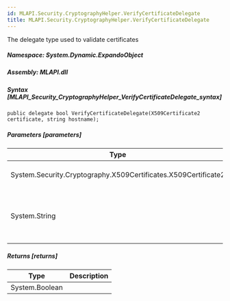 ```yaml
---  
id: MLAPI.Security.CryptographyHelper.VerifyCertificateDelegate  
title: MLAPI.Security.CryptographyHelper.VerifyCertificateDelegate  
---
```


<div class="markdown level0 summary" markdown="1">

The delegate type used to validate certificates

</div>

<div class="markdown level0 conceptual" markdown="1">

</div>

##### **Namespace**: System.Dynamic.ExpandoObject

##### **Assembly**: MLAPI.dll

##### Syntax [MLAPI_Security_CryptographyHelper_VerifyCertificateDelegate_syntax]

    public delegate bool VerifyCertificateDelegate(X509Certificate2 certificate, string hostname);

##### Parameters [parameters]

| Type                                                           | Name          | Description                                    |
|----------------------------------------------------------------|---------------|------------------------------------------------|
| System.Security.Cryptography.X509Certificates.X509Certificate2 | \*certificate | The certificate to validate                    |
| System.String                                                  | \*hostname    | The hostname the certificate is claiming to be |

##### Returns [returns]

| Type           | Description |
|----------------|-------------|
| System.Boolean |             |
